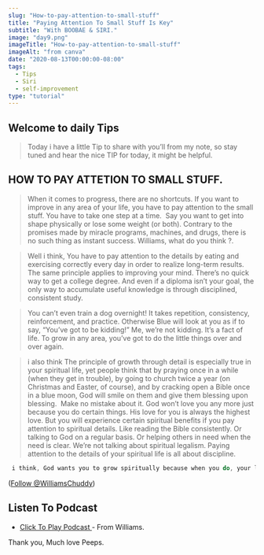 ```yaml
---
slug: "How-to-pay-attention-to-small-stuff"
title: "Paying Attention To Small Stuff Is Key"
subtitle: "With BOOBAE & SIRI."
image: "day9.png"
imageTitle: "How-to-pay-attention-to-small-stuff"
imageAlt: "from canva"
date: "2020-08-13T00:00:00-08:00"
tags:
  - Tips
  - Siri
  - self-improvement
type: "tutorial"
---
```


## Welcome to daily Tips

> Today i have a little Tip to share with you’ll from my note, so stay tuned and hear the nice TIP for today, it might be helpful.

## HOW TO PAY ATTETION TO SMALL STUFF.

> When it comes to progress, there are no shortcuts. If you want to improve in any area of your life, you have to pay attention to the small stuff. You have to take one step at a time. 
> Say you want to get into shape physically or lose some weight (or both). Contrary to the promises made by miracle programs, machines, and drugs, there is no such thing as instant success. Williams, what do you think ?.

> Well i think, You have to pay attention to the details by eating and exercising correctly every day in order to realize long-term results. The same principle applies to improving your mind. There’s no quick way to get a college degree. And even if a diploma isn’t your goal, the only way to accumulate useful knowledge is through disciplined, consistent study.

> You can’t even train a dog overnight! It takes repetition, consistency, reinforcement, and practice. Otherwise Blue will look at you as if to say, “You’ve got to be kidding!” Me, we’re not kidding. It’s a fact of life. To grow in any area, you’ve got to do the little things over and over again.

> i also think The principle of growth through detail is especially true in your spiritual life, yet people think that by praying once in a while (when they get in trouble), by going to church twice a year (on Christmas and Easter, of course), and by cracking open a Bible once in a blue moon, God will smile on them and give them blessing upon blessing. 
> Make no mistake about it. God won’t love you any more just because you do certain things. His love for you is always the highest love. But you will experience certain spiritual benefits if you pay attention to spiritual details. Like reading the Bible consistently. Or talking to God on a regular basis. Or helping others in need when the need is clear. We’re not talking about spiritual legalism. Paying attention to the details of your spiritual life is all about discipline.

```javascript
 i think, God wants you to grow spiritually because when you do, your life becomes more meaningful and more satisfying. Just like you feel when you make the consistent effort to improve physically, you will feel great about yourself when you make the effort to improve spiritually. And even better than that, the people around you will experience the benefits of your growth.
```

(<a href="https://twitter.com/WilliamsChuddy?ref_src=twsrc%5Etfw" class="twitter-follow-button" data-show-count="false">Follow @WilliamsChuddy</a><script async src="https://platform.twitter.com/widgets.js" charset="utf-8"></script>)

## Listen To Podcast

- [ Click To Play Podcast ](https://anchor.fm/boobaeblog/episodes/Why-You-Should-Pay-Attention-To-Small-Stuff-ei2qr8) - From Williams.

Thank you, Much love Peeps.
